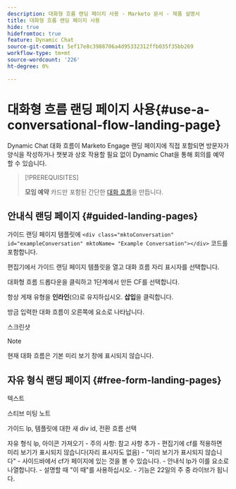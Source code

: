 ```yaml
---
description: 대화형 흐름 랜딩 페이지 사용 - Marketo 문서 - 제품 설명서
title: 대화형 흐름 랜딩 페이지 사용
hide: true
hidefromtoc: true
feature: Dynamic Chat
source-git-commit: 5ef17e8c3988706a4d95332312ffb035f35bb269
workflow-type: tm+mt
source-wordcount: '226'
ht-degree: 0%

---
```


# 대화형 흐름 랜딩 페이지 사용{#use-a-conversational-flow-landing-page}

Dynamic Chat 대화 흐름이 Marketo Engage 랜딩 페이지에 직접 포함되면 방문자가 양식을 작성하거나 챗봇과 상호 작용할 필요 없이 Dynamic Chat을 통해 회의를 예약할 수 있습니다.

>[!PREREQUISITES]
>
>**모임 예약** 카드만 포함된 간단한 [대화 흐름](/help/marketo/product-docs/demand-generation/dynamic-chat/automated-chat/create-a-conversational-flow.md)을 만듭니다.

## 안내식 랜딩 페이지 {#guided-landing-pages}

가이드 랜딩 페이지 템플릿에 `<div class="mktoConversation" id="exampleConversation" mktoName= "Example Conversation"></div>` 코드를 포함합니다.

편집기에서 가이드 랜딩 페이지 템플릿을 열고 대화 흐름 자리 표시자를 선택합니다.

대화형 흐름 드롭다운을 클릭하고 1단계에서 만든 CF를 선택합니다.

항상 게재 유형을 **인라인**(으)로 유지하십시오. **삽입**&#x200B;을 클릭합니다.

방금 입력한 대화 흐름이 오른쪽에 요소로 나타납니다.

스크린샷

>[!NOTE]
>
>현재 대화 흐름은 기본 미리 보기 창에 표시되지 않습니다.

## 자유 형식 랜딩 페이지 {#free-form-landing-pages}

텍스트


스티브 미팅 노트

가이드 lp, 템플릿에 대한 새 div id, 전환 흐름 선택

자유 형식 lp, 아이콘 가져오기 - 주의 사항: 참고 사항 추가 - 편집기에 cf를 적용하면 미리 보기가 표시되지 않습니다(자리 표시자도 없음) - &quot;미리 보기가 표시되지 않습니다&quot; - 사이드바에서 cf가 페이지에 있는 것을 볼 수 있습니다. - 안내식 lp가 이를 요소로 나열합니다. - 설명할 때 &quot;이 때&quot;를 사용하십시오. - 기능은 22일의 주 중 라이브가 됩니다.


